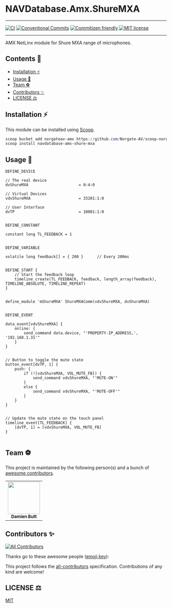 # NAVDatabase.Amx.ShureMXA

<!-- <div align="center">
 <img src="./" alt="logo" width="200" />
</div> -->

---

[![CI](https://github.com/Norgate-AV/NAVDatabase.Amx.ShureMXA/actions/workflows/main.yml/badge.svg)](https://github.com/Norgate-AV/NAVDatabase.Amx.ShureMXA/actions/workflows/main.yml)
[![Conventional Commits](https://img.shields.io/badge/Conventional%20Commits-1.0.0-%23FE5196?logo=conventionalcommits&logoColor=white)](https://conventionalcommits.org)
[![Commitizen friendly](https://img.shields.io/badge/commitizen-friendly-brightgreen.svg)](http://commitizen.github.io/cz-cli/)
[![MIT license](https://img.shields.io/badge/License-MIT-blue.svg)](LICENSE)

---

AMX NetLinx module for Shure MXA range of microphones.

## Contents :book:

<!-- START doctoc generated TOC please keep comment here to allow auto update -->
<!-- DON'T EDIT THIS SECTION, INSTEAD RE-RUN doctoc TO UPDATE -->

-   [Installation :zap:](#installation-zap)
-   [Usage :rocket:](#usage-rocket)
-   [Team :soccer:](#team-soccer)
-   [Contributors :sparkles:](#contributors-sparkles)
-   [LICENSE :balance_scale:](#license-balance_scale)

<!-- END doctoc generated TOC please keep comment here to allow auto update -->

## Installation :zap:

This module can be installed using [Scoop](https://scoop.sh/).

```powershell
scoop bucket add norgateav-amx https://github.com/Norgate-AV/scoop-norgateav-amx
scoop install navdatabase-amx-shure-mxa
```

## Usage :rocket:

```netlinx
DEFINE_DEVICE

// The real device
dvShureMXA                      = 0:4:0

// Virtual Devices
vdvShureMXA                     = 33201:1:0

// User Interface
dvTP                            = 10001:1:0


DEFINE_CONSTANT

constant long TL_FEEDBACK = 1


DEFINE_VARIABLE

volatile long feedback[] = { 200 }      // Every 200ms


DEFINE_START {
    // Start the feedback loop
    timeline_create(TL_FEEDBACK, feedback, length_array(feedback), TIMELINE_ABSOLUTE, TIMELINE_REPEAT)
}


define_module 'mShureMXA' ShureMXAComm(vdvShureMXA, dvShureMXA)


DEFINE_EVENT

data_event[vdvShureMXA] {
    online: {
        send_command data.device, "'PROPERTY-IP_ADDRESS,', '192.168.1.31'"
    }
}


// Button to toggle the mute state
button_event[dvTP, 1] {
    push: {
        if (![vdvShureMXA, VOL_MUTE_FB]) {
            send_command vdvShureMXA, "'MUTE-ON'"
        }
        else {
            send_command vdvShureMXA, "'MUTE-OFF'"
        }
    }
}


// Update the mute state on the touch panel
timeline_event[TL_FEEDBACK] {
    [dvTP, 1] = [vdvShureMXA, VOL_MUTE_FB]
}


```

## Team :soccer:

This project is maintained by the following person(s) and a bunch of [awesome contributors](https://github.com/Norgate-AV/NAVDatabase.Amx.ShureMXA/graphs/contributors).

<table>
  <tr>
    <td align="center"><a href="https://github.com/damienbutt"><img src="https://avatars.githubusercontent.com/damienbutt?v=4?s=100" width="100px;" alt=""/><br /><sub><b>Damien Butt</b></sub></a><br /></td>
  </tr>
</table>

## Contributors :sparkles:

<!-- ALL-CONTRIBUTORS-BADGE:START - Do not remove or modify this section -->

[![All Contributors](https://img.shields.io/badge/all_contributors-1-orange.svg?style=flat-square)](#contributors-)

<!-- ALL-CONTRIBUTORS-BADGE:END -->

Thanks go to these awesome people ([emoji key](https://allcontributors.org/docs/en/emoji-key)):

<!-- ALL-CONTRIBUTORS-LIST:START - Do not remove or modify this section -->
<!-- prettier-ignore-start -->
<!-- markdownlint-disable -->

<!-- markdownlint-restore -->
<!-- prettier-ignore-end -->

<!-- ALL-CONTRIBUTORS-LIST:END -->

This project follows the [all-contributors](https://allcontributors.org) specification.
Contributions of any kind are welcome!

## LICENSE :balance_scale:

[MIT](LICENSE)
